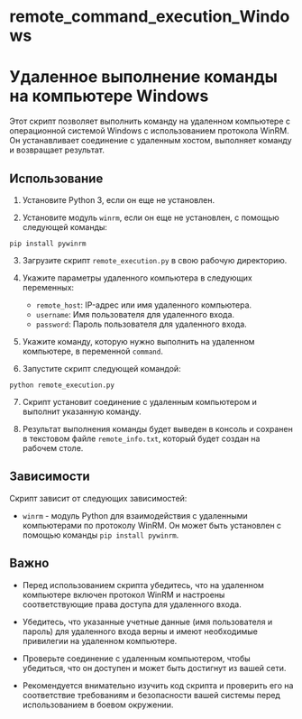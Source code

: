 # remote_command_execution_Windows
# Удаленное выполнение команды на компьютере Windows

Этот скрипт позволяет выполнить команду на удаленном компьютере с операционной системой Windows с использованием протокола WinRM. Он устанавливает соединение с удаленным хостом, выполняет команду и возвращает результат.

## Использование

1. Установите Python 3, если он еще не установлен.

2. Установите модуль `winrm`, если он еще не установлен, с помощью следующей команды:

```shell
pip install pywinrm
```

3. Загрузите скрипт `remote_execution.py` в свою рабочую директорию.

4. Укажите параметры удаленного компьютера в следующих переменных:
   - `remote_host`: IP-адрес или имя удаленного компьютера.
   - `username`: Имя пользователя для удаленного входа.
   - `password`: Пароль пользователя для удаленного входа.

5. Укажите команду, которую нужно выполнить на удаленном компьютере, в переменной `command`.

6. Запустите скрипт следующей командой:

```shell
python remote_execution.py
```

7. Скрипт установит соединение с удаленным компьютером и выполнит указанную команду.

8. Результат выполнения команды будет выведен в консоль и сохранен в текстовом файле `remote_info.txt`, который будет создан на рабочем столе.

## Зависимости

Скрипт зависит от следующих зависимостей:

- `winrm` - модуль Python для взаимодействия с удаленными компьютерами по протоколу WinRM. Он может быть установлен с помощью команды `pip install pywinrm`.

## Важно

- Перед использованием скрипта убедитесь, что на удаленном компьютере включен протокол WinRM и настроены соответствующие права доступа для удаленного входа.

- Убедитесь, что указанные учетные данные (имя пользователя и пароль) для удаленного входа верны и имеют необходимые привилегии на удаленном компьютере.

- Проверьте соединение с удаленным компьютером, чтобы убедиться, что он доступен и может быть достигнут из вашей сети.

- Рекомендуется внимательно изучить код скрипта и проверить его на соответствие требованиям и безопасности вашей системы перед использованием в боевом окружении.
